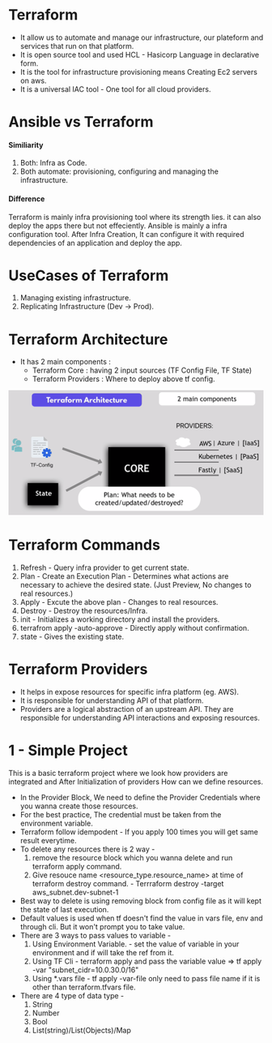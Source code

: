 Terraform 
===========
- It allow us to automate and manage our infrastructure, our plateform and services that run on that platform.
- It is open source tool and used HCL - Hasicorp Language in declarative form.
- It is the tool for infrastructure provisioning means Creating Ec2 servers on aws.
- It is a universal IAC tool - One tool for all cloud providers.

Ansible vs Terraform 
=====================
#### Similiarity
1. Both: Infra as Code.
2. Both automate: provisioning, configuring and managing the infrastructure.
#### Difference
Terraform is mainly infra provisioning tool where its strength lies. it can also deploy the apps there but not effeciently.
Ansible is mainly a infra configuration tool. After Infra Creation, It can configure it with required dependencies of an application and deploy the app.

UseCases of Terraform
======================
1. Managing existing infrastructure.
2. Replicating Infrastructure (Dev -> Prod).

Terraform Architecture
======================
- It has 2 main components :
    - Terraform Core : having 2 input sources (TF Config File, TF State)
    - Terraform Providers : Where to deploy above tf config.

![Terraform-Architecture](https://github.com/nirdeshkumar02/Terraform-Learning/blob/master/tf-architecture.png)

Terraform Commands
===================
1. Refresh - Query infra provider to get current state.
2. Plan - Create an Execution Plan - Determines what actions are necessary to achieve the desired state. (Just Preview, No changes to real resources.)
3. Apply - Excute the above plan - Changes to real resources.
4. Destroy - Destroy the resources/Infra.
5. init - Initializes a working directory and install the providers.
6. terrafrom apply -auto-approve - Directly apply without confirmation.
7. state - Gives the existing state.

Terraform Providers
====================
- It helps in expose resources for specific infra platform (eg. AWS).
- It is responsible for understanding API of that platform.
- Providers are a logical abstraction of an upstream API. They are responsible for understanding API interactions and exposing resources.

1 - Simple Project 
===================
This is a basic terraform project where we look how providers are integrated and After Initialization of providers How can we define resources.
- In the Provider Block, We need to define the Provider Credentials where you wanna create those resources.
- For the best practice, The credential must be taken from the environment variable.
- Terraform follow idempodent - If you apply 100 times you will get same result everytime.
- To delete any resources there is 2 way -
    1. remove the resource block which you wanna delete and run terraform apply command.
    2. Give resouce name <resource_type.resource_name> at time of terraform destroy command. - Terrraform destroy -target aws_subnet.dev-subnet-1
- Best way to delete is using removing block from config file as it will kept the state of last execution.
- Default values is used when tf doesn't find the value in vars file, env and through cli. But it won't prompt you to take value.
- There are 3 ways to pass values to variable -
    1. Using Environment Variable. - set the value of variable in your environment and if will take the ref from it.
    2. Using TF Cli - terraform apply and pass the variable value => tf apply -var "subnet_cidr=10.0.30.0/16"
    3. Using *.vars file - tf apply -var-file <file name> only need to pass file name if it is other than terraform.tfvars file.
- There are 4 type of data type -
    1. String
    2. Number
    3. Bool
    4. List(string)/List(Objects)/Map